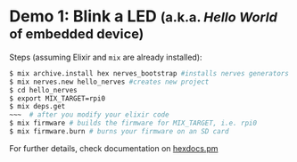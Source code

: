 # Demo 1: Blink a LED <small>(a.k.a. _Hello World_ of embedded device)</small>

Steps (assuming Elixir and `mix` are already installed):

```sh
$ mix archive.install hex nerves_bootstrap #installs nerves generators
$ mix nerves.new hello_nerves #creates new project
$ cd hello_nerves
$ export MIX_TARGET=rpi0
$ mix deps.get
~~~  # after you modify your elixir code
$ mix firmware # builds the firmware for MIX_TARGET, i.e. rpi0
$ mix firmware.burn # burns your firmware on an SD card
```

For further details, check documentation on [hexdocs.pm](https://hexdocs.pm/nerves/getting-started.html)